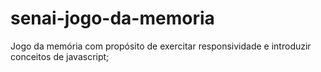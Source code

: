 # senai-jogo-da-memoria
Jogo da memória com propósito de exercitar responsividade e introduzir conceitos de javascript;
